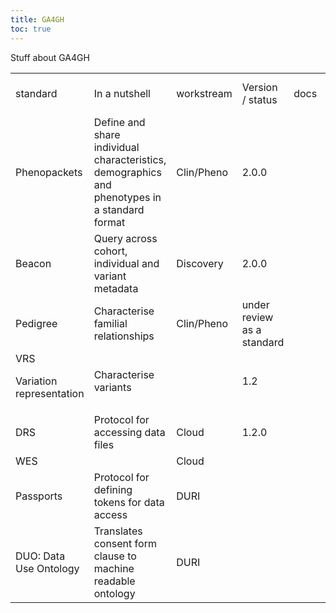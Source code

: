 ```yaml
---
title: GA4GH
toc: true
---
```


Stuff about GA4GH

<script src="https://kit.fontawesome.com/46236ff899.js" crossorigin="anonymous"></script>

<table>
  <tr>
   <td>standard
   </td>
   <td>In a nutshell
   </td>
   <td>workstream
   </td>
   <td>Version / status
   </td>
   <td>docs
   </td>
   <td>github
   </td>
   <td>publication
   </td>
   <td>other useful resources
   </td>
  </tr>
  <tr>
   <td>Phenopackets
   </td>
   <td>Define and share individual characteristics, demographics and phenotypes in a standard format
   </td>
   <td>Clin/Pheno
   </td>
   <td>2.0.0
   </td>
   <td><a href="https://phenopacket-schema.readthedocs.io/en/latest/"><i class="fa-regular fa-book"></i></a>
   </td>
   <td><a href="https://github.com/phenopackets/phenopacket-schema"><i class="fa-brands fa-github"></i></a>
   </td>
   <td><a href="https://www.zotero.org/google-docs/?205hr8">(Jacobsen et al. 2022; Ladewig et al. 2022)</a>
   </td>
   <td><a href="https://www.iso.org/standard/79991.html"><i class="fa-regular fa-arrow-up-right-from-square"></i> ISO </a>
   </td>
  </tr>
  <tr>
   <td>Beacon
   </td>
   <td>Query across cohort, individual and variant metadata
   </td>
   <td>Discovery
   </td>
   <td>2.0.0
   </td>
   <td><a href="http://docs.genomebeacons.org/"><i class="fa-regular fa-book"></i></a>
   </td>
   <td><a href="https://github.com/ga4gh-beacon/beacon-v2"><i class="fa-brands fa-github"></i></a>
   </td>
   <td><a href="https://www.zotero.org/google-docs/?NsWUp9">(Rambla et al. 2022)</a>
   </td>
   <td><a href="https://www.zotero.org/google-docs/?GdYTvZ">(Rueda et al. 2022)</a>
   </td>
  </tr>
  <tr>
   <td>Pedigree
   </td>
   <td>Characterise familial relationships
   </td>
   <td>Clin/Pheno
   </td>
   <td>under review as a standard
   </td>
   <td><a href="https://pedigree.readthedocs.io/en/latest/"><i class="fa-regular fa-book"></i></a>
   </td>
   <td>
   </td>
   <td>
   </td>
   <td>
   </td>
  </tr>
  <tr>
   <td>VRS
<p>
Variation representation
   </td>
   <td>Characterise variants
   </td>
   <td>
   </td>
   <td>1.2
   </td>
   <td><a href="https://vrs.ga4gh.org/en/stable/"><i class="fa-regular fa-book"></i></a>
   </td>
   <td><a href="https://github.com/ga4gh/vrs"><i class="fa-brands fa-github"></i></a>
   </td>
   <td><a href="https://www.zotero.org/google-docs/?rhJnYE">(Wagner et al. 2021)</a>
   </td>
   <td><a href="https://github.com/ga4gh/vrs-python"><i class="fa-brands fa-github"></i> vrs-python</a>
   </td>
  </tr>
  <tr>
   <td>DRS
   </td>
   <td>Protocol for accessing data files
   </td>
   <td>Cloud
   </td>
   <td>1.2.0
   </td>
   <td><a href="https://ga4gh.github.io/data-repository-service-schemas/preview/release/drs-1.0.0/docs/"><i class="fa-regular fa-book"></i></a>
   </td>
   <td><a href="https://github.com/ga4gh/data-repository-service-schemas"><i class="fa-brands fa-github"></i></a>
   </td>
   <td>
   </td>
   <td>
   </td>
  </tr>
  <tr>
   <td>WES
   </td>
   <td>
   </td>
   <td>Cloud
   </td>
   <td>
   </td>
   <td><a href="https://ga4gh.github.io/workflow-execution-service-schemas/docs/"><i class="fa-regular fa-book"></i></a>
   </td>
   <td>
   </td>
   <td>
   </td>
   <td>
   </td>
  </tr>
  <tr>
   <td>Passports
   </td>
   <td>Protocol for defining tokens for data access
   </td>
   <td>DURI
   </td>
   <td>
   </td>
   <td>
   </td>
   <td>
   </td>
   <td>
   </td>
   <td>
   </td>
  </tr>
  <tr>
   <td>DUO: Data Use Ontology
   </td>
   <td>Translates consent form clause to machine readable ontology
   </td>
   <td>DURI
   </td>
   <td>
   </td>
   <td><a href="https://github.com/EBISPOT/DUO"><i class="fa-regular fa-book"></i></a>
   </td>
   <td><a href="https://github.com/EBISPOT/DUO"><i class="fa-brands fa-github"></i></a>
   </td>
   <td>
   </td>
   <td><a href="https://www.ebi.ac.uk/ols/ontologies/duo"><i class="fa-regular fa-arrow-up-right-from-square"></i> OLS</a>
   </td>
  </tr>
</table>
